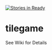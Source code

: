 [![Stories in Ready](https://badge.waffle.io/RockyMaxStudios/tilegame.png?label=ready&title=Ready)](https://waffle.io/RockyMaxStudios/tilegame)
# tilegame

See Wiki for Details
